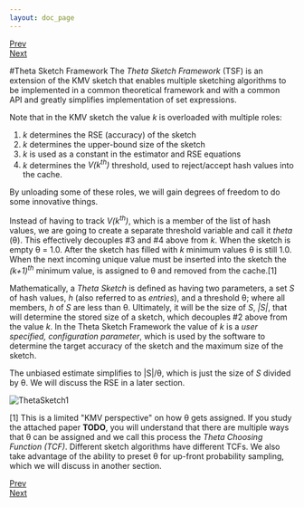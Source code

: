 ```yaml
---
layout: doc_page
---
```

[Prev](KMVupdateVkth.html)<br>
[Next](ThetaSketchSetOps.html)

#Theta Sketch Framework
The <i>Theta Sketch Framework</i> (TSF) is an extension of the KMV sketch that enables multiple sketching algorithms to be implemented in a common theoretical framework and with a common API and greatly simplifies implementation of set expressions.

Note that in the KMV sketch the value <i>k</i> is overloaded with multiple roles:

1. <i>k</i> determines the RSE (accuracy) of the sketch
2. <i>k</i> determines the upper-bound size of the sketch
3. <i>k</i> is used as a constant in the estimator and RSE equations
4. <i>k</i> determines the <i>V(k<sup>th</sup>)</i> threshold, used to reject/accept hash values into the cache.

By unloading some of these roles, we will gain degrees of freedom to do some innovative things. 

Instead of having to track <i>V(k<sup>th</sup>)</i>, which is a member of the list of hash values, we are going to create a separate threshold variable and call it <i>theta</i> (&theta;). This effectively decouples #3 and #4 above from <i>k</i>. When the sketch is empty &theta; = 1.0.  After the sketch has filled with <i>k</i> minimum values &theta; is still 1.0.  When the next incoming unique value must be inserted into the sketch the <i>(k+1)<sup>th</sup></i> minimum value, is assigned to &theta; and removed from the cache.[1]

Mathematically, a <i>Theta Sketch</i> is defined as having two parameters, a set <i>S</i> of hash values, <i>h</i> (also referred to as <i>entries</i>), and a threshold &theta;; where all members, <i>h</i> of <i>S</i> are less than &theta;.  Ultimately, it will be the size of <i>S</i>, <i>|S|</i>, that will determine the stored size of a sketch, which decouples #2 above from the value <i>k</i>.  In the Theta Sketch Framework the value of <i>k</i> is a <i>user specified, configuration parameter</i>, which is used by the software to determine the target accuracy of the sketch and the maximum size of the sketch.

The unbiased estimate simplifies to \|S\|/&theta;, which is just the size of <i>S</i> divided by &theta;. 
We will discuss the RSE in a later section.

<img class="ds-img" src="{{site.docs_img_dir}}ThetaSketch1.png" alt="ThetaSketch1" />


[1] This is a limited "KMV perspective" on how &theta; gets assigned.  If you study the attached paper <b>TODO</b>, you will understand that there are multiple ways that &theta; can be assigned and we call this process the <i>Theta Choosing Function (TCF)</i>.  Different sketch algorithms have different TCFs.  We also take advantage of the ability to preset &theta; for up-front probability sampling, which we will discuss in another section.

[Prev](KMVupdateVkth.html)<br>
[Next](ThetaSketchSetOps.html)
